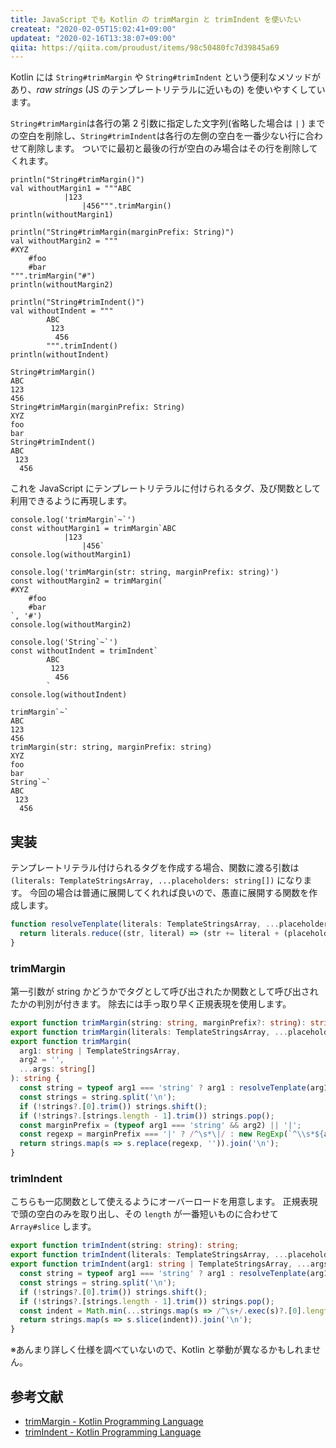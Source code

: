 ```yaml
---
title: JavaScript でも Kotlin の trimMargin と trimIndent を使いたい
createat: "2020-02-05T15:02:41+09:00"
updateat: "2020-02-16T13:38:07+09:00"
qiita: https://qiita.com/proudust/items/98c50480fc7d39845a69
---
```


Kotlin には `String#trimMargin` や `String#trimIndent` という便利なメソッドがあり、*raw strings* (JS のテンプレートリテラルに近いもの) を使いやすくしています。

`String#trimMargin`は各行の第 2 引数に指定した文字列(省略した場合は `|` ) までの空白を削除し、`String#trimIndent`は各行の左側の空白を一番少ない行に合わせて削除します。
ついでに最初と最後の行が空白のみ場合はその行を削除してくれます。

``` kotlin:Kotlin
println("String#trimMargin()")
val withoutMargin1 = """ABC
            |123
                |456""".trimMargin()
println(withoutMargin1)

println("String#trimMargin(marginPrefix: String)")
val withoutMargin2 = """
#XYZ
    #foo
    #bar
""".trimMargin("#")
println(withoutMargin2)

println("String#trimIndent()")
val withoutIndent = """
        ABC
         123
          456
        """.trimIndent()
println(withoutIndent)
```

``` :Output
String#trimMargin()
ABC
123
456
String#trimMargin(marginPrefix: String)
XYZ
foo
bar
String#trimIndent()
ABC
 123
  456
```

これを JavaScript にテンプレートリテラルに付けられるタグ、及び関数として利用できるように再現します。

``` js:JavaScript
console.log('trimMargin`~`')
const withoutMargin1 = trimMargin`ABC
            |123
                |456`
console.log(withoutMargin1)

console.log('trimMargin(str: string, marginPrefix: string)')
const withoutMargin2 = trimMargin(`
#XYZ
    #foo
    #bar
`, '#')
console.log(withoutMargin2)

console.log('String`~`')
const withoutIndent = trimIndent`
        ABC
         123
          456
        `
console.log(withoutIndent)
```

``` :Output
trimMargin`~`
ABC
123
456
trimMargin(str: string, marginPrefix: string)
XYZ
foo
bar
String`~`
ABC
 123
  456
```

## 実装

テンプレートリテラル付けられるタグを作成する場合、関数に渡る引数は `(literals: TemplateStringsArray, ...placeholders: string[])` になります。
今回の場合は普通に展開してくれれば良いので、愚直に展開する関数を作成します。

``` ts
function resolveTenplate(literals: TemplateStringsArray, ...placeholders: string[]): string {
  return literals.reduce((str, literal) => (str += literal + (placeholders.shift() ?? '')), '');
}
```

### trimMargin

第一引数が string かどうかでタグとして呼び出されたか関数として呼び出されたかの判別が付きます。
除去には手っ取り早く正規表現を使用します。


``` ts
export function trimMargin(string: string, marginPrefix?: string): string;
export function trimMargin(literals: TemplateStringsArray, ...placeholders: string[]): string;
export function trimMargin(
  arg1: string | TemplateStringsArray,
  arg2 = '',
  ...args: string[]
): string {
  const string = typeof arg1 === 'string' ? arg1 : resolveTenplate(arg1, arg2, ...args);
  const strings = string.split('\n');
  if (!strings?.[0].trim()) strings.shift();
  if (!strings?.[strings.length - 1].trim()) strings.pop();
  const marginPrefix = (typeof arg1 === 'string' && arg2) || '|';
  const regexp = marginPrefix === '|' ? /^\s*\|/ : new RegExp(`^\\s*${arg2}`);
  return strings.map(s => s.replace(regexp, '')).join('\n');
}
```

### trimIndent

こちらも一応関数として使えるようにオーバーロードを用意します。
正規表現で頭の空白のみを取り出し、その `length` が一番短いものに合わせて `Array#slice` します。 

``` ts
export function trimIndent(string: string): string;
export function trimIndent(literals: TemplateStringsArray, ...placeholders: string[]): string;
export function trimIndent(arg1: string | TemplateStringsArray, ...args: string[]): string {
  const string = typeof arg1 === 'string' ? arg1 : resolveTenplate(arg1, ...args);
  const strings = string.split('\n');
  if (!strings?.[0].trim()) strings.shift();
  if (!strings?.[strings.length - 1].trim()) strings.pop();
  const indent = Math.min(...strings.map(s => /^\s+/.exec(s)?.[0].length ?? 0));
  return strings.map(s => s.slice(indent)).join('\n');
}
```

※あんまり詳しく仕様を調べていないので、Kotlin と挙動が異なるかもしれません。

## 参考文献

- [trimMargin - Kotlin Programming Language](https://kotlinlang.org/api/latest/jvm/stdlib/kotlin.text/trim-margin.html)
- [trimIndent - Kotlin Programming Language](https://kotlinlang.org/api/latest/jvm/stdlib/kotlin.text/trim-indent.html)
